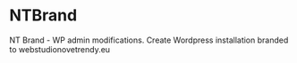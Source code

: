 # NTBrand
NT Brand - WP admin modifications.  Create Wordpress installation branded to webstudionovetrendy.eu
